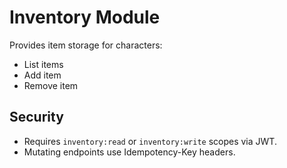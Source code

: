 # Inventory Module

Provides item storage for characters:
- List items
- Add item
- Remove item

## Security
- Requires `inventory:read` or `inventory:write` scopes via JWT.
- Mutating endpoints use Idempotency-Key headers.
